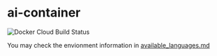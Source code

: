 # ai-container

![Docker Cloud Build Status](https://img.shields.io/docker/cloud/build/exkazuu/ai-container.svg)

You may check the envionment information in [available_languages.md](https://github.com/exKAZUu/ai-container/blob/master/available_languages.md)
